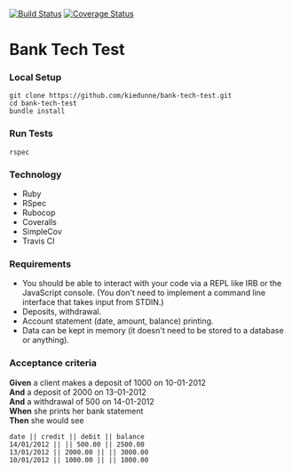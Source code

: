 [![Build Status](https://travis-ci.org/kiedunne/bank-tech-test.svg?branch=master)](https://travis-ci.org/kiedunne/bank-tech-test)
[![Coverage Status](https://coveralls.io/repos/github/kiedunne/bank-tech-test/badge.svg?branch=master)](https://coveralls.io/github/kiedunne/bank-tech-test?branch=master)

Bank Tech Test
=================

### Local Setup

```
git clone https://github.com/kiedunne/bank-tech-test.git
cd bank-tech-test
bundle install
```

### Run Tests

```
rspec
```

### Technology

* Ruby
* RSpec
* Rubocop
* Coveralls
* SimpleCov
* Travis CI

### Requirements

* You should be able to interact with your code via a REPL like IRB or the JavaScript console.  (You don't need to implement a command line interface that takes input from STDIN.)
* Deposits, withdrawal.
* Account statement (date, amount, balance) printing.
* Data can be kept in memory (it doesn't need to be stored to a database or anything).

### Acceptance criteria

**Given** a client makes a deposit of 1000 on 10-01-2012  
**And** a deposit of 2000 on 13-01-2012  
**And** a withdrawal of 500 on 14-01-2012  
**When** she prints her bank statement  
**Then** she would see

```
date || credit || debit || balance
14/01/2012 || || 500.00 || 2500.00
13/01/2012 || 2000.00 || || 3000.00
10/01/2012 || 1000.00 || || 1000.00
```
